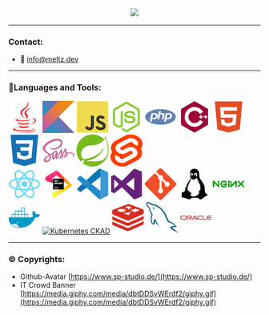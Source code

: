 <div align="center">
  <img src="https://media0.giphy.com/media/dbtDDSvWErdf2/giphy.gif?cid=ecf05e47ak0zkd0dliuiqbbkg4sjkm8tn0wxvrgnwclzzp94&rid=giphy.gif&ct=g">
</div>

---
### Contact:
- 📧 info@meltz.dev

---
### 📎Languages and Tools:

<div>
  <img src="https://github.com/devicons/devicon/blob/master/icons/java/java-plain.svg" title="Java" alt="Java" width="64" height="64"/>
  <img src="https://github.com/devicons/devicon/blob/master/icons/kotlin/kotlin-original.svg" title="Kotlin" alt="Kotlin" width="64" height="64"/>
  <img src="https://github.com/devicons/devicon/blob/master/icons/javascript/javascript-original.svg" title="JavaScript" alt="JavaScript" width="64" height="64"/>
  <img src="https://github.com/devicons/devicon/blob/master/icons/nodejs/nodejs-plain.svg" title="NodeJSs" alt="NodeJSs" width="64" height="64"/>
  <img src="https://github.com/devicons/devicon/blob/master/icons/php/php-plain.svg" title="PHP" alt="PHP" width="64" height="64"/>
  <img src="https://github.com/devicons/devicon/blob/master/icons/cplusplus/cplusplus-plain.svg" title="C++" alt="C++" width="64" height="64"/>

  <img src="https://github.com/devicons/devicon/blob/master/icons/html5/html5-plain.svg" title="HTML" alt="HTML" width="64" height="64"/>
  <img src="https://github.com/devicons/devicon/blob/master/icons/css3/css3-plain.svg" title="CSS" alt="CSS" width="64" height="64"/>
  <img src="https://github.com/devicons/devicon/blob/master/icons/sass/sass-original.svg" title="sass" alt="sass" width="64" height="64"/>

  <img src="https://github.com/devicons/devicon/blob/master/icons/spring/spring-original.svg" title="Spring" alt="Spring" width="64" height="64"/>
  <img src="https://github.com/devicons/devicon/blob/master/icons/svelte/svelte-original.svg" title="Svelte" alt="Svelte" width="64" height="64"/>
  <br />
  <img src="https://github.com/devicons/devicon/blob/master/icons/react/react-original.svg" title="React" alt="React" width="64" height="64"/>

  <img src="https://github.com/devicons/devicon/blob/master/icons/jetbrains/jetbrains-original.svg" title="Jetbrains" alt="Jetbrains" width="64" height="64"/>
  <img src="https://github.com/devicons/devicon/blob/master/icons/vscode/vscode-original.svg" title="vscode" alt="vscode" width="64" height="64"/>
  <img src="https://github.com/devicons/devicon/blob/master/icons/visualstudio/visualstudio-plain.svg" title="visualstudio" alt="visualstudio" width="64" height="64"/>

  <img src="https://github.com/devicons/devicon/blob/master/icons/git/git-plain.svg" title="git" alt="git" width="64" height="64"/>
  <img src="https://github.com/devicons/devicon/blob/master/icons/linux/linux-plain.svg" title="Linux" alt="Linux" width="64" height="64"/>
  <img src="https://github.com/devicons/devicon/blob/master/icons/nginx/nginx-original.svg" title="nginx" alt="nginx" width="64" height="64"/>
  <img src="https://github.com/devicons/devicon/blob/master/icons/docker/docker-plain.svg" title="Docker" alt="Docker" width="64" height="64"/>
  <a href="https://www.credly.com/badges/41dd8ff2-8fef-44eb-b596-36abd20aad87/public_url" target="_blank"><img src="https://images.credly.com/size/110x110/images/f88d800c-5261-45c6-9515-0458e31c3e16/ckad_from_cncfsite.png" title="Kubernetes CKAD" alt="Kubernetes CKAD" width="64" height="64"/></a>
  <img src="https://github.com/devicons/devicon/blob/master/icons/redis/redis-plain.svg" title="Redis" alt="Redis" width="64" height="64"/>
  <img src="https://github.com/devicons/devicon/blob/master/icons/mysql/mysql-plain.svg" title="MySQL" alt="MySQL" width="64" height="64"/>
  <img src="https://github.com/devicons/devicon/blob/master/icons/oracle/oracle-original.svg" title="Oracle" alt="Oracle" width="64" height="64"/>
</div>



---
### ©️ Copyrights:
- Github-Avatar [https://www.sp-studio.de/](https://www.sp-studio.de/)
- IT Crowd Banner [https://media.giphy.com/media/dbtDDSvWErdf2/giphy.gif](https://media.giphy.com/media/dbtDDSvWErdf2/giphy.gif)
